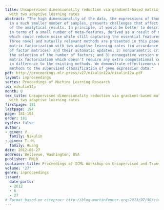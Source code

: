 ```yaml
---
title: Unsupervised dimensionality reduction via gradient-based matrix factorization
  with two adaptive learning rates
abstract: "The high dimensionality of the data, the expressions of thousands of features
  in a much smaller number of samples, presents challenges that affect applicability
  of the analytical results. In principle, it would be better to describe the data
  in terms of a small number of meta-features, derived as a result of matrix factorization,
  which could reduce noise while still capturing the essential features of the data.
  Three novel and mutually relevant methods are presented in this paper: 1) gradient-based
  matrix factorization with two adaptive learning rates (in accordance with the number
  of factor matrices) and their automatic updates; 2) nonparametric criterion for
  the selection of the number of factors; and 3) nonnegative version of the gradient-based
  matrix factorization which doesn't require any extra computational costs
  in difference to the existing methods. We demonstrate effectiveness of the proposed
  methods to the supervised classification of gene expression data."
pdf: http://proceedings.mlr.press/v27/nikulin12a/nikulin12a.pdf
layout: inproceedings
series: Proceedings of Machine Learning Research
id: nikulin12a
month: 0
tex_title: Unsupervised dimensionality reduction via gradient-based matrix factorization
  with two adaptive learning rates
firstpage: 181
lastpage: 194
page: 181-194
order: 181
cycles: false
author:
- given: V.
  family: Nikulin
- given: T.-H.
  family: Huang
date: 2012-06-27
address: Bellevue, Washington, USA
publisher: PMLR
container-title: Proceedings of ICML Workshop on Unsupervised and Transfer Learning
volume: '27'
genre: inproceedings
issued:
  date-parts:
  - 2012
  - 6
  - 27
# Format based on citeproc: http://blog.martinfenner.org/2013/07/30/citeproc-yaml-for-bibliographies/
---
```

